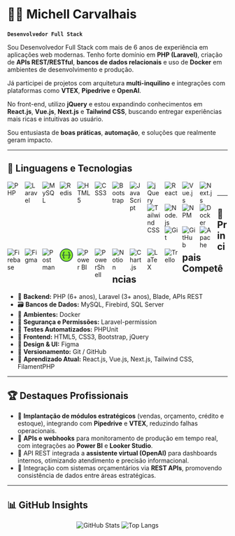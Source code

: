 # 👨‍💻 Michell Carvalhais

**`Desenvolvedor Full Stack`**

Sou Desenvolvedor Full Stack com mais de 6 anos de experiência em aplicações web modernas. Tenho forte domínio em **PHP (Laravel)**, criação de **APIs REST/RESTful**, **bancos de dados relacionais** e uso de **Docker** em ambientes de desenvolvimento e produção.

Já participei de projetos com arquitetura **multi-inquilino** e integrações com plataformas como **VTEX**, **Pipedrive** e **OpenAI**.

No front-end, utilizo **jQuery** e estou expandindo conhecimentos em **React.js**, **Vue.js**, **Next.js** e **Tailwind CSS**, buscando entregar experiências mais ricas e intuitivas ao usuário.

Sou entusiasta de **boas práticas**, **automação**, e soluções que realmente geram impacto.

---

## 🤖 Linguagens e Tecnologias

<p>
    <img align="left" alt="PHP" title="PHP" width="30px" style="padding-right: 10px;" src="https://cdn.jsdelivr.net/gh/devicons/devicon/icons/php/php-original.svg" />
    <img align="left" alt="Laravel" title="Laravel" width="30px" style="padding-right: 10px;" src="https://cdn.jsdelivr.net/gh/devicons/devicon/icons/laravel/laravel-original.svg" />
    <img align="left" alt="MySQL" title="MySQL" width="30px" style="padding-right: 10px;" src="https://cdn.jsdelivr.net/gh/devicons/devicon/icons/mysql/mysql-original.svg" />
    <img align="left" alt="Redis" title="Redis" width="30px" style="padding-right: 10px;" src="https://cdn.jsdelivr.net/gh/devicons/devicon/icons/redis/redis-original.svg" />
    <img align="left" alt="HTML5" title="HTML5" width="30px" style="padding-right: 10px;" src="https://cdn.jsdelivr.net/gh/devicons/devicon/icons/html5/html5-original.svg" />
    <img align="left" alt="CSS3" title="CSS3" width="30px" style="padding-right: 10px;" src="https://cdn.jsdelivr.net/gh/devicons/devicon/icons/css3/css3-original.svg" />
    <img align="left" alt="Bootstrap" title="Bootstrap" width="30px" style="padding-right: 10px;" src="https://cdn.jsdelivr.net/gh/devicons/devicon/icons/bootstrap/bootstrap-original.svg" />
    <img align="left" alt="JavaScript" title="JavaScript" width="30px" style="padding-right: 10px;" src="https://cdn.jsdelivr.net/gh/devicons/devicon/icons/javascript/javascript-original.svg" />
    <img align="left" alt="jQuery" title="jQuery" width="30px" style="padding-right: 10px;" src="https://cdn.jsdelivr.net/gh/devicons/devicon/icons/jquery/jquery-original.svg" />
    <img align="left" alt="React" title="React (aprendizado em curso)" width="30px" style="padding-right: 10px;" src="https://cdn.jsdelivr.net/gh/devicons/devicon/icons/react/react-original.svg" />
    <img align="left" alt="Vue.js" title="Vue.js (aprendizado em curso)" width="30px" style="padding-right: 10px;" src="https://cdn.jsdelivr.net/gh/devicons/devicon/icons/vuejs/vuejs-original.svg" />
    <img align="left" alt="Next.js" title="Next.js (aprendizado em curso)" width="30px" style="padding-right: 10px;" src="https://cdn.jsdelivr.net/gh/devicons/devicon/icons/nextjs/nextjs-original.svg" />
    <img align="left" alt="Tailwind CSS" title="Tailwind CSS (aprendizado em curso)" width="30px" style="padding-right: 10px;" src="https://cdn.jsdelivr.net/gh/devicons/devicon/icons/tailwindcss/tailwindcss-original.svg" />
    <img align="left" alt="Node.js" title="Node.js" width="30px" style="padding-right: 10px;" src="https://cdn.jsdelivr.net/gh/devicons/devicon/icons/nodejs/nodejs-original.svg" />
    <img align="left" alt="NPM" title="NPM" width="30px" style="padding-right: 10px;" src="https://cdn.jsdelivr.net/gh/devicons/devicon/icons/npm/npm-original-wordmark.svg" />
    <img align="left" alt="Docker" title="Docker" width="30px" style="padding-right: 10px;" src="https://cdn.jsdelivr.net/gh/devicons/devicon/icons/docker/docker-original.svg" />
    <img align="left" alt="Git" title="Git" width="30px" style="padding-right: 10px;" src="https://cdn.jsdelivr.net/gh/devicons/devicon/icons/git/git-original.svg" />
    <img align="left" alt="GitHub" title="GitHub" width="30px" style="padding-right: 10px;" src="https://cdn.jsdelivr.net/gh/devicons/devicon/icons/github/github-original.svg" />
    <img align="left" alt="Apache" title="Apache" width="30px" style="padding-right: 10px;" src="https://cdn.jsdelivr.net/gh/devicons/devicon/icons/apache/apache-original.svg" />
    <img align="left" alt="Firebase" title="Firebase" width="30px" style="padding-right: 10px;" src="https://cdn.jsdelivr.net/gh/devicons/devicon/icons/firebase/firebase-plain.svg" />
    <img align="left" alt="Figma" title="Figma" width="30px" style="padding-right: 10px;" src="https://cdn.jsdelivr.net/gh/devicons/devicon/icons/figma/figma-original.svg" />
    <img align="left" alt="Postman" title="Postman" width="30px" style="padding-right: 10px;" src="https://cdn.jsdelivr.net/gh/devicons/devicon/icons/postman/postman-original.svg" />
    <img align="left" alt="Swagger" title="Swagger" width="30px" style="padding-right: 10px;" src="https://raw.githubusercontent.com/devicons/devicon/master/icons/swagger/swagger-original.svg" />
    <img align="left" alt="Power BI" title="Power BI" width="30px" style="padding-right: 10px;" src="https://upload.wikimedia.org/wikipedia/commons/c/cf/New_Power_BI_Logo.svg" />
    <img align="left" alt="PowerShell" title="PowerShell" width="30px" style="padding-right: 10px;" src="https://cdn.jsdelivr.net/gh/devicons/devicon/icons/powershell/powershell-original.svg" />
    <img align="left" alt="Notion" title="Notion" width="30px" style="padding-right: 10px;" src="https://cdn.jsdelivr.net/gh/devicons/devicon/icons/notion/notion-original.svg" />
    <img align="left" alt="Chart.js" title="Chart.js" width="30px" style="padding-right: 10px;" src="https://www.chartjs.org/media/logo-title.svg" />
    <img align="left" alt="LaTeX" title="LaTeX" width="30px" style="padding-right: 10px;" src="https://upload.wikimedia.org/wikipedia/commons/9/92/LaTeX_logo.svg" />
    <img align="left" alt="Trello" title="Trello" width="30px" style="padding-right: 10px;" src="https://cdn.jsdelivr.net/gh/devicons/devicon/icons/trello/trello-plain.svg" />
    <br/>
</p>

---

## 🚀 Principais Competências

- 🧱 **Backend:** PHP (6+ anos), Laravel (3+ anos), Blade, APIs REST
- 🗃️ **Bancos de Dados:** MySQL, Firebird, SQL Server
- 🐳 **Ambientes:** Docker
- 🔐 **Segurança e Permissões:** Laravel-permission
- 🧪 **Testes Automatizados:** PHPUnit
- 🎨 **Frontend:** HTML5, CSS3, Bootstrap, jQuery
- 📐 **Design & UI:** Figma
- 📁 **Versionamento:** Git / GitHub
- 🌱 **Aprendizado Atual:** React.js, Vue.js, Next.js, Tailwind CSS, FilamentPHP

---

## 🏆 Destaques Profissionais

- 🔧 **Implantação de módulos estratégicos** (vendas, orçamento, crédito e estoque), integrando com **Pipedrive** e **VTEX**, reduzindo falhas operacionais.
- 📡 **APIs e webhooks** para monitoramento de produção em tempo real, com integrações ao **Power BI** e **Looker Studio**.
- 🤖 API REST integrada a **assistente virtual (OpenAI)** para dashboards internos, otimizando atendimento e precisão informacional.
- 💼 Integração com sistemas orçamentários via **REST APIs**, promovendo consistência de dados entre áreas estratégicas.

---

## 📊 GitHub Insights

<p align="center">
  <img 
    src="https://github-readme-stats.vercel.app/api?username=MichellHPC&show_icons=true&theme=onedark&locale=pt-br&include_all_commits=true&rank_icon=github&card_width=700" 
    alt="GitHub Stats" height="180"/>
  <img 
    src="https://github-readme-stats.vercel.app/api/top-langs/?username=MichellHPC&theme=onedark&layout=compact&langs_count=9&custom_title=Linguagens" 
    alt="Top Langs" height="180"/>
</p>
